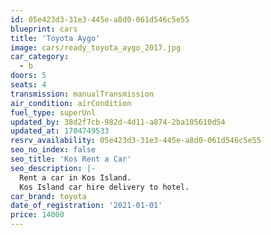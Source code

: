 ```yaml
---
id: 05e423d3-31e3-445e-a8d0-061d546c5e55
blueprint: cars
title: 'Toyota Aygo'
image: cars/ready_toyota_aygo_2017.jpg
car_category:
  - b
doors: 5
seats: 4
transmission: manualTransmission
air_condition: airCondition
fuel_type: superUnl
updated_by: 38d2f7cb-982d-4d11-a874-2ba105610d54
updated_at: 1704749533
resrv_availability: 05e423d3-31e3-445e-a8d0-061d546c5e55
seo_no_index: false
seo_title: 'Kos Rent a Car'
seo_description: |-
  Rent a car in Kos Island.
  Kos Island car hire delivery to hotel.
car_brand: toyota
date_of_registration: '2021-01-01'
price: 14000
---
```

